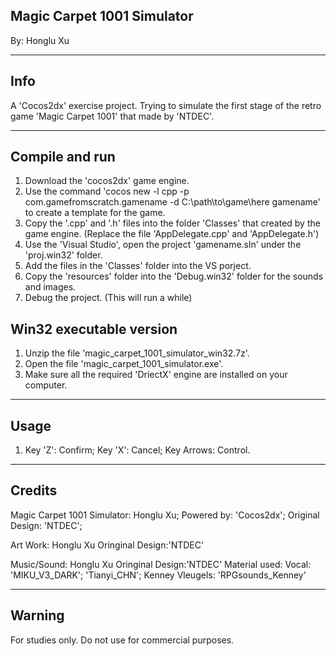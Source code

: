 Magic Carpet 1001 Simulator
---------------------------

By: Honglu Xu

----
Info
----

A 'Cocos2dx' exercise project. Trying to simulate the first stage of the retro game 'Magic Carpet 1001' that made by 'NTDEC'.

---------------
Compile and run
---------------

1. Download the 'cocos2dx' game engine.
2. Use the command 'cocos new -l cpp -p com.gamefromscratch.gamename -d C:\path\to\game\here gamename' to create a template for the game.
3. Copy the '.cpp' and '.h' files into the folder 'Classes' that created by the game engine. (Replace the file 'AppDelegate.cpp' and 'AppDelegate.h')
4. Use the 'Visual Studio', open the project 'gamename.sln' under the 'proj.win32' folder.
5. Add the files in the 'Classes' folder into the VS porject.
6. Copy the 'resources' folder into the 'Debug.win32' folder for the sounds and images. 
7. Debug the project. (This will run a while)

Win32 executable version
-----------------------
1. Unzip the file 'magic_carpet_1001_simulator_win32.7z'.
2. Open the file 'magic_carpet_1001_simulator.exe'.
3. Make sure all the required 'DriectX' engine are installed on your computer.

-----
Usage
-----

1. Key 'Z': Confirm; Key 'X': Cancel; Key Arrows: Control. 

-------
Credits
-------

Magic Carpet 1001 Simulator:
	Honglu Xu;
	Powered by: 'Cocos2dx';
	Original Design: 'NTDEC';

Art Work:
	Honglu Xu
	Oringinal Design:'NTDEC'

Music/Sound: 
	Honglu Xu
	Oringinal Design:'NTDEC'
	Material used:
	Vocal: 'MIKU_V3_DARK'; 'Tianyi_CHN';
	Kenney Vleugels: 'RPGsounds_Kenney'

-------
Warning
-------

For studies only. Do not use for commercial purposes.